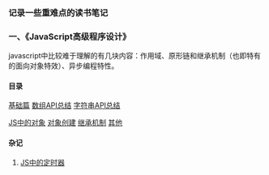 ### **记录一些重难点的读书笔记**

### **一、《JavaScript高级程序设计》**
javascript中比较难于理解的有几块内容：作用域、原形链和继承机制（也即特有的面向对象特效）、异步编程特性。

#### **目录**
[基础篇](https://github.com/qcer/ReadingBooks/blob/master/JavaScript高级程序设计/基础篇.md)
[数组API总结](https://github.com/qcer/ReadingBooks/blob/master/JavaScript高级程序设计/array_api.md)
[字符串API总结](https://github.com/qcer/ReadingBooks/blob/master/JavaScript高级程序设计/string_api.md)

[JS中的对象](https://github.com/qcer/ReadingBooks/blob/master/JavaScript高级程序设计/理解对象.md)
[对象创建](https://github.com/qcer/ReadingBooks/blob/master/JavaScript高级程序设计/对象创建.md)
[继承机制](https://github.com/qcer/ReadingBooks/blob/master/JavaScript高级程序设计/继承机制.md)
[其他]()

#### **杂记**

1. [JS中的定时器]()
